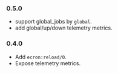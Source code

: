 ### 0.5.0
- support global_jobs by `global`.
- add global/up/down telemetry metrics.
 
### 0.4.0

- Add `ecron:reload/0`.
- Expose telemetry metrics. 
